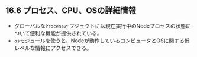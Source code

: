 ## 16.6 プロセス、CPU、OSの詳細情報
- グローバルな`Process`オブジェクトには現在実行中のNodeプロセスの状態について便利な機能が提供されている。
- `os`モジュールを使うと、Nodeが動作しているコンピュータとOSに関する低レベルな情報にアクセスできる。